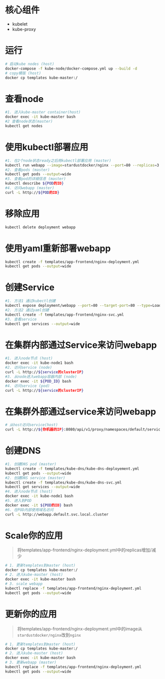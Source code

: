 # 核心组件
- kubelet
- kube-proxy

# 运行
```sh
# 启动kube nodes (host)
docker-compose -f kube-node/docker-compose.yml up --build -d
# copy模版 (host)
docker cp templates kube-master:/
```

# 查看node
```sh
#1. 进入kube-master container(host)
docker exec -it kube-master bash
#2 查看node状态(master)
kubectl get nodes
```

# 使用kubectl部署应用
```sh
#1. 在2个node状态ready之后用kubectl部署应用 (master)
kubectl run webapp --image=stardustdocker/nginx --port=80 --replicas=3
#2. 查看pods (master)
kubectl get pods --output=wide
#3. 查看pod的详细信息 (master)
kubectl describe ${POD的ID}
#4. 访问webapp (master)
curl -L http://${POD的ID}
```

# 移除应用
```sh
kubectl delete deployment webapp
```

# 使用yaml重新部署webapp
```sh
kubectl create -f templates/app-frontend/nginx-deployment.yml
kubectl get pods --output=wide
```

# 创建Service
```sh
#1. 方法1 通过kubectl创建
kubectl expose deployment/webapp --port=80 --target-port=80 --type=LoadBalancer --name=webapp-lb
#2. 方法2 通过yaml创建
kubectl create -f templates/app-frontend/nginx-svc.yml
#3. 查看service
kubectl get services --output=wide
```

# 在集群内部通过Service来访问webapp
```sh
#1. 进入node节点 (host)
docker exec -it kube-node1 bash
#2. 访问service (node)
curl -L http://${service的clusterIP}
#3. 从node进入webapp容器内部 (node)
docker exec -it ${POD_ID} bash
#4. 访问service (pod)
curl -L http://${service的clusterIP}
```

# 在集群外部通过service来访问webapp
```sh
# 从host访问service(host)
curl -L http://${你机器的IP}:8080/api/v1/proxy/namespaces/default/services/webapp-lb:80
```

# 创建DNS
```sh
#1. 创建DNS pod (master)
kubectl create -f templates/kube-dns/kube-dns-deployement.yml
kubectl get pods --output=wide
#2. 创建DNS service (master)
kubectl create -f templates/kube-dns/kube-dns-svc.yml
kubectl get services --output=wide
#4. 进入node节点 (host)
docker exec -it kube-node1 bash
#5. 进入到POD
docker exec -it ${POD的ID} bash
#6. 在POD内部使用域名访问
curl -L http://webapp.default.svc.local.cluster
```

# Scale你的应用
> 将templates/app-frontend/nginx-deployment.yml中的replicas增加/减少
```bash
# 1. 更新templates到master (host)
docker cp templates kube-master:/
# 2. 进入kube-master (host)
docker exec -it kube-master bash
# 3. scale webapp
kubectl replace -f templates/app-frontend/nginx-deployment.yml
kubectl get pods --output=wide
```

# 更新你的应用
> 将templates/app-frontend/nginx-deployment.yml中的image从`stardustdocker/nginx`改到`nginx`
```bash
# 1. 更新templates到master (host)
docker cp templates kube-master:/
# 2. 进入kube-master (host)
docker exec -it kube-master bash
# 3. 更新webapp (master)
kubectl replace -f templates/app-frontend/nginx-deployment.yml
kubectl get pods --output=wide
```
